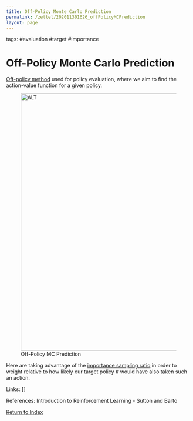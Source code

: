 ```yaml
---
title: Off-Policy Monte Carlo Prediction
permalink: /zettel/202011301626_offPolicyMCPrediction
layout: page
---
```

tags: #evaluation #target #importance

# Off-Policy Monte Carlo Prediction

[Off-policy method](202011301312_offPolicyMethods) used for policy evaluation, where we aim to find the action-value function for 
a given policy.

<figure>
  <img src="/zettel/Images/ReinforcementLearning/OffPolicyMCPredictionQ.png"
     alt="ALT"
     class="centerImage"
     style="width: 700px;" />
  <figcaption> Off-Policy MC Prediction </figcaption>     
</figure>

Here are taking advantage of the [importance sampling ratio](202101102040_importanceSampling) in order to weight 
relative to how likely our target policy $\pi$ would have also taken such an action.

Links: []

References: Introduction to Reinforcement Learning - Sutton and Barto

[Return to Index](index)